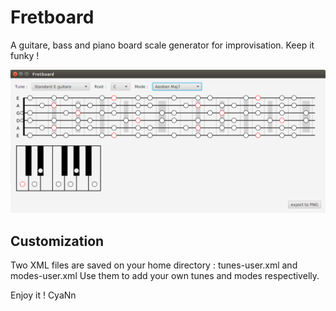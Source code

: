 # Fretboard
A guitare, bass and piano board scale generator for improvisation. Keep it funky !

![Alt text](img/screenshot.png?raw=true "Title")

## Customization
Two XML files are saved on your home directory : tunes-user.xml and modes-user.xml
Use them to add your own tunes and modes respectivelly.

Enjoy it !
CyaNn
